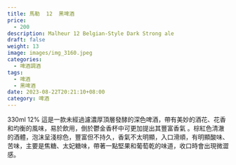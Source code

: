 ```yaml
---
title: 馬勒  12  黑啤酒
price:
  - 200
description: Malheur 12 Belgian-Style Dark Strong ale
draft: false
weight: 13
image: images/img_3160.jpeg
categories:
  - 啤酒調酒
tags:
  - 啤酒
  - 黑啤酒
date: 2023-08-22T20:21:10+08:00
category: 啤酒
---
```

 330ml 12% 這是一款未經過濾濃厚頂層發酵的深色啤酒，帶有美妙的酒花、花香和均衡的風味，易於飲用，倒於鬱金香杯中可更加提出其豐富香氣 。棕紅色清澈的酒體，泡沫呈淺棕色，豐富但不持久，香氣不太明顯，入口滑順，有明顯酸味、苦味，主要是焦糖、太妃糖味，帶著一點堅果和葡萄乾的味道，收口時會出現微澀感。